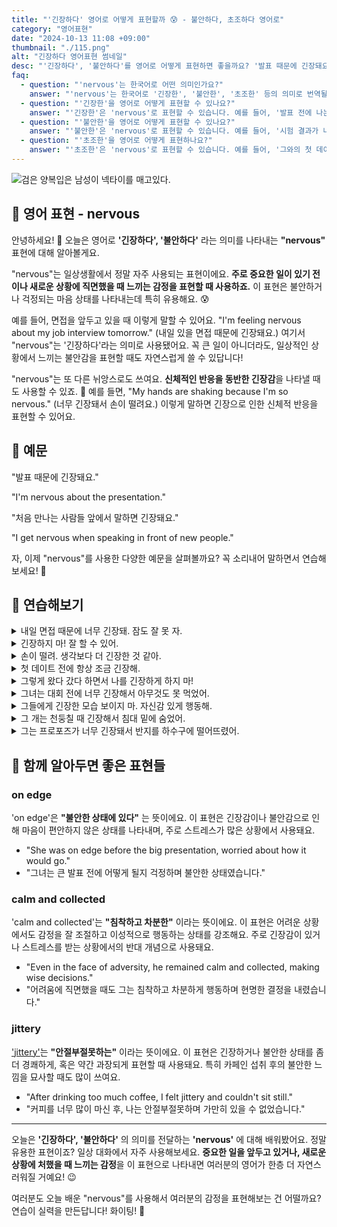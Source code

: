 ```yaml
---
title: "'긴장하다' 영어로 어떻게 표현할까 😰 - 불안하다, 초조하다 영어로"
category: "영어표현"
date: "2024-10-13 11:08 +09:00"
thumbnail: "./115.png"
alt: "긴장하다 영어표현 썸네일"
desc: "'긴장하다', '불안하다'를 영어로 어떻게 표현하면 좋을까요? '발표 때문에 긴장돼요.', '처음 만나는 사람들 앞에서 말하면 긴장돼요.' 등을 영어로 표현하는 법을 배워봅시다. 다양한 예문을 통해서 연습하고 본인의 표현으로 만들어 보세요."
faq:
  - question: "'nervous'는 한국어로 어떤 의미인가요?"
    answer: "'nervous'는 한국어로 '긴장한', '불안한', '초조한' 등의 의미로 번역될 수 있습니다. 주로 어떤 상황에 대한 두려움이나 불안감을 표현할 때 사용됩니다."
  - question: "'긴장한'을 영어로 어떻게 표현할 수 있나요?"
    answer: "'긴장한'은 'nervous'로 표현할 수 있습니다. 예를 들어, '발표 전에 나는 긴장했어'는 'I was nervous before the presentation'으로 말할 수 있습니다."
  - question: "'불안한'을 영어로 어떻게 표현할 수 있나요?"
    answer: "'불안한'은 'nervous'로 표현할 수 있습니다. 예를 들어, '시험 결과가 나올 때 나는 불안했어'는 'I was nervous when the exam results were announced'로 말할 수 있습니다."
  - question: "'초조한'을 영어로 어떻게 표현하나요?"
    answer: "'초조한'은 'nervous'로 표현할 수 있습니다. 예를 들어, '그와의 첫 데이트에 초조했어'는 'I was nervous about my first date with him'으로 표현할 수 있습니다."
---
```


![검은 양복입은 남성이 넥타이를 매고있다.](./115-1.jpg)

## 🌟 영어 표현 - nervous

안녕하세요! 👋 오늘은 영어로 **'긴장하다', '불안하다'** 라는 의미를 나타내는 **"nervous"** 표현에 대해 알아볼게요.

"nervous"는 일상생활에서 정말 자주 사용되는 표현이에요. **주로 중요한 일이 있기 전이나 새로운 상황에 직면했을 때 느끼는 감정을 표현할 때 사용하죠.** 이 표현은 불안하거나 걱정되는 마음 상태를 나타내는데 특히 유용해요. 😰

예를 들어, 면접을 앞두고 있을 때 이렇게 말할 수 있어요. "I'm feeling nervous about my job interview tomorrow." (내일 있을 면접 때문에 긴장돼요.) 여기서 "nervous"는 '긴장하다'라는 의미로 사용됐어요. 꼭 큰 일이 아니더라도, 일상적인 상황에서 느끼는 불안감을 표현할 때도 자연스럽게 쓸 수 있답니다!

"nervous"는 또 다른 뉘앙스로도 쓰여요. **신체적인 반응을 동반한 긴장감**을 나타낼 때도 사용할 수 있죠. 🤲 예를 들면, "My hands are shaking because I'm so nervous." (너무 긴장돼서 손이 떨려요.) 이렇게 말하면 긴장으로 인한 신체적 반응을 표현할 수 있어요.

<script async src="https://pagead2.googlesyndication.com/pagead/js/adsbygoogle.js?client=ca-pub-1465612013356152"
     crossorigin="anonymous"></script>
<!-- engple-horizontal-ad -->

<ins class="adsbygoogle"
     style="display:block"
     data-ad-client="ca-pub-1465612013356152"
     data-ad-slot="2106896038"
     data-ad-format="auto"
     data-full-width-responsive="true"></ins>

<script>
     (adsbygoogle = window.adsbygoogle || []).push({});
</script>

## 📖 예문

"발표 때문에 긴장돼요."

"I'm nervous about the presentation."

"처음 만나는 사람들 앞에서 말하면 긴장돼요."

"I get nervous when speaking in front of new people."

자, 이제 "nervous"를 사용한 다양한 예문을 살펴볼까요? 꼭 소리내어 말하면서 연습해보세요! 🚀

## 💬 연습해보기

<details>
<summary>내일 면접 때문에 너무 긴장돼. 잠도 잘 못 자.</summary>
<span>I'm so nervous about my job interview tomorrow. I can <a href="/blog/in-english/078.barely/">barely</a> sleep.</span>
</details>

<details>
<summary>긴장하지 마! 잘 할 수 있어.</summary>
<span>Don't be nervous! You've got this.</span>
</details>

<details>
<summary>손이 떨려. 생각보다 더 긴장한 것 같아.</summary>
<span>My hands are shaking. I guess I'm more nervous than I thought.</span>
</details>

<details>
<summary>첫 데이트 전에 항상 조금 긴장해.</summary>
<span>I always feel a bit nervous before a first date.</span>
</details>

<details>
<summary>그렇게 왔다 갔다 하면서 나를 긴장하게 하지 마!</summary>
<span>Stop making me nervous with all your pacing!</span>
</details>

<details>
<summary>그녀는 대회 전에 너무 긴장해서 아무것도 못 먹었어.</summary>
<span>She was too nervous to eat anything before the competition.</span>
</details>

<details>
<summary>그들에게 긴장한 모습 보이지 마. 자신감 있게 행동해.</summary>
<span>Don't let them see you're nervous. Just act confident.</span>
</details>

<details>
<summary>그 개는 천둥칠 때 긴장해서 침대 밑에 숨었어.</summary>
<span>The dog got nervous during thunderstorms and hided under the bed.</span>
</details>

<details>
<summary>그는 프로포즈가 너무 긴장돼서 반지를 하수구에 떨어뜨렸어.</summary>
<span>He was so nervous about proposing, he dropped the ring in the sewer.</span>
</details>

## 🤝 함께 알아두면 좋은 표현들

### on edge

'on edge'은 **"불안한 상태에 있다"** 는 뜻이에요. 이 표현은 긴장감이나 불안감으로 인해 마음이 편안하지 않은 상태를 나타내며, 주로 스트레스가 많은 상황에서 사용돼요.

- "She was on edge before the big presentation, worried about how it would go."
- "그녀는 큰 발표 전에 어떻게 될지 걱정하며 불안한 상태였습니다."

### calm and collected

'calm and collected'는 **"침착하고 차분한"** 이라는 뜻이에요. 이 표현은 어려운 상황에서도 감정을 잘 조절하고 이성적으로 행동하는 상태를 강조해요. 주로 긴장감이 있거나 스트레스를 받는 상황에서의 반대 개념으로 사용돼요.

- "Even in the face of adversity, he remained calm and collected, making wise decisions."
- "어려움에 직면했을 때도 그는 침착하고 차분하게 행동하며 현명한 결정을 내렸습니다."

### jittery

['jittery'](/blog/vocab-1/001.jittery/)는 **"안절부절못하는"** 이라는 뜻이에요. 이 표현은 긴장하거나 불안한 상태를 좀 더 경쾌하게, 혹은 약간 과장되게 표현할 때 사용돼요. 특히 카페인 섭취 후의 불안한 느낌을 묘사할 때도 많이 쓰여요.

- "After drinking too much coffee, I felt jittery and couldn't sit still."
- "커피를 너무 많이 마신 후, 나는 안절부절못하며 가만히 있을 수 없었습니다."

---

오늘은 **'긴장하다', '불안하다'** 의 의미를 전달하는 **'nervous'** 에 대해 배워봤어요. 정말 유용한 표현이죠? 일상 대화에서 자주 사용해보세요. **중요한 일을 앞두고 있거나, 새로운 상황에 처했을 때 느끼는 감정**을 이 표현으로 나타내면 여러분의 영어가 한층 더 자연스러워질 거예요! 😉

여러분도 오늘 배운 "nervous"를 사용해서 여러분의 감정을 표현해보는 건 어떨까요? 연습이 실력을 만든답니다! 화이팅! 💪
